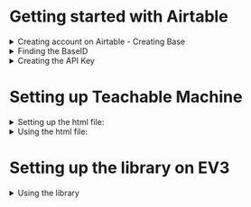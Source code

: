 # Getting started with Airtable


<details>
<summary>Creating account on Airtable - Creating Base </summary>

<h3> 1. Go to https://airtable.com </h3>
</br>
</br> 

![login screen](/images/airtable_welcome.png)

</br>
</br>

<h3> 2. Sign in if you have an Airtable account, or Sign up to create a new account</h3>
</br>
</br> 

![sign up screen](/images/signup.png)![sign in screen](/images/signin.png)

<h3> 3. Click on Add a base and Start from scratch   </h3>     

![add base screen](/images/addbase.png)

<h3> and give it a suitable name</h3> 

![name base screen](/images/namebase.png)
        
<h3> 4. This will open up your new document . Note the names of the Table and Fields </h3>
        
![table view screen](/images/tableview.png)
</details>



<details>
  <summary>Finding the BaseID </summary>

<h3> 1. Go to https://airtable.com/api </h3>

![api welcome screen](/images/apiwelcome.png)

<h3> 2. Click on your project name to reveal the api page. Copy the BaseID and replace the "BaseID" in secrets.py with this string </h3>

![api page screen](/images/apipage.png)

</details>



<details>
  <summary>Creating the API Key</summary>


<h3> 1. Go to https://airtable.com/account and click Generate API Key</h3>

![api welcome screen](/images/apikey1.png)

<h3> 2. Copy the API Key and replace the "AirtableAPPKey" in secrets.py with this string. Do not share this string.</h3>

![api welcome screen](/images/apikey2.png)

</details>

# Setting up Teachable Machine
<details>
 
<summary> Setting up the html file:</summary>

 <details>
 <summary> 1.	Train your Teachable Machine code. </summary>

 <br>
 <br> 

 Go to https://teachablemachine.withgoogle.com/ and click on Get Started button

 <br>
 <br> 

 ![Getting started](/images/getstarted.png)

 <br>
 <br> 
 </details>

 <details>

 <summary> 2.	Select the Audio Project</summary>

 <br>
 <br> 

 ![audio project](/images/audioproject.png)

 <br>
 <br> 

 </details>

 <details>

 <summary> 3.	Record sounds to train your model  </summary>

 <br>
 <br> 

 Click on the microphone button to start recording. Record more samples for accuracy. Then click the Train Model button.

 <br>
 <br> 

 ![trainingscreen](/images/trainingscreen1.png)

 <br>
 <br> 

 </details>

 <details>

 <summary> 4. Export your Model.  </summary>

 <br>
 <br> 

 Once you have recorded all samples and trained your data, click Export Model.

 <br>
 <br> 

 ![trainedscreen](/images/trainedscreen.png)

 <br>
 <br> 

 </details>

 <details>

 <summary> 5. Get the model url  </summary>

 <br>
 <br>  

 Click on the Upload/Update my cloud model to create or update your model url. Copy the url from this page. 

 <br>
 <br> 

 ![update](/images/update.png)

 <br>
 <br> 

 </details>

 <details>

 <summary> 6.	Edit the TeachableMachine.html file. </summary>

 <br>
 <br>  

 Download and right-click and open the TeachableAudio.html file in a text editor like Sublime Text or VSCode. 
 Paste the model url in the URL line. 
 Similarly, Obtain APIKey and BaseID for your Airtable document and replace the text for APIKey and BaseID variables.  Refer to the sections <i> Finding the BaseID </i> and <i> Creating API Key </i> above on how to do it.

 <br>
 <br> 

 ![apiupdate](/images/updateapi.png)

 <br>
 <br> 

 </details>

</details>

<details>
 
<summary> Using the html file:</summary>
 
<br>
<br> 

After editing the html file with model url, APIKey and BaseID open it on your browser and hit start button. 
If it hears one of your trained models it creates a record on the Airtable document.


<br>
<br> 

<i> proceed with caution from here on...</i>

<br>
<br> 

The Airtable document is  updated only when a different sound is registered. For example, if I have a model to detect snapping and ticking sound and I snap twice subsequently Airtable will  be updated with only one snap record. In other words, the Airtable will only register the change in the input audio.  This is done to avoid unnecessarily creating too many records. 

<br>
<br> 

If you would like to record all the sound results then simply remove the section below with sendData(classLabels[highestIndex]);

![apiupdate](/images/code.png)
 
 </details>
 
# Setting up the library on EV3

<details>
  <summary>Using the library</summary>
   
<h3> 0. Download secrets.py and airtable.py to your EV3.</h3>


<h3> 1. Edit the secrets.py file</h3>

Edit the secrets.py file by replacing BaseID and API Key from your account. Refer to the sections <i> Finding the BaseID </i> and <i> Creating API Key </i> above on how to do it.

<h3> 2. Understand the demo.py file</h3>

The demo.py file contains information on how to use the available Airtable functions. You may not need to use all of them, but it is useful to know what else you can do. 

In summary, you will use Get_AT and Get_AT_field functions to read single or full set of records, you will use Put_AT to create a record and Delete_AT to delete a record.

<details>
<summary>Put_AT</summary>
        
Put_AT('Table_name','Field_name','Record_value') 
Put_AT function adds a record in the Field_name Field of the  Table_name Table with the value Record_value
The function returns the record id for the updated record (useful for deleting)

</details>
<details>
        
<summary>Get_AT</summary>

Get_AT('Table_name','Field_name') returns the last record from the Field_name Field of the Table_name Table.   

</details>
<details>
<summary>Get_AT_field</summary>
        
Get_AT_field('Table_name','Field_name') returns the entire list of record from the Field_name Field of the Table_name Table. The return value will be a list. Users will need to use indexing to access individual records. use [-1] to access the last record. 

</details>
<details>
<summary>Delete_AT</summary>

Delete_AT('Table_name',"record_id")  deletes the  record with "record_id" from the Table_name Table.

</details>

<h3> 3. Edit the main.py file</h3>



</details>
